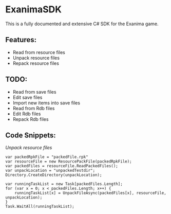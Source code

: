 
# ExanimaSDK
This is a fully documented and extensive C# SDK for the Exanima game.

## Features:
- Read from resource files 
- Unpack resource files
- Repack resource files

## TODO:
- Read from save files
- Edit save files
- Import new items into save files
- Read from Rdb files
- Edit Rdb files
- Repack Rdb files

## Code Snippets:
*Unpack resource files* 
```
var packedRpkFile = "packedFile.rpk"
var resourceFile = new ResourcePackFile(packedRpkFile);
var packedFiles = resourceFile.ReadPackedFiles();
var unpackLocation = "unpackedTestdir";
Directory.CreateDirectory(unpackLocation);

var runningTaskList = new Task[packedFiles.Length];
for (var x = 0; x < packedFiles.Length; x++) {
	runningTaskList[x] = UnpackFileAsync(packedFiles[x], resourceFile, unpackLocation);
}
Task.WaitAll(runningTaskList);
```

